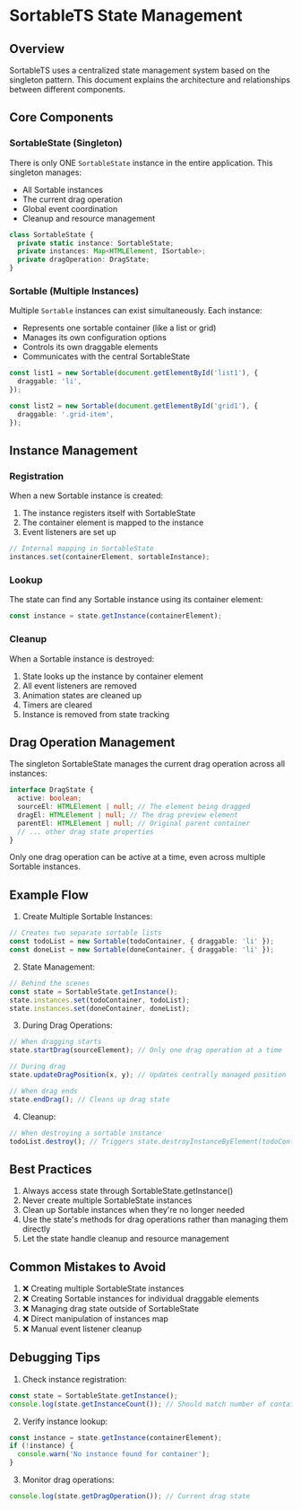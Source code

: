 # SortableTS State Management

## Overview

SortableTS uses a centralized state management system based on the singleton pattern. This document explains the architecture and relationships between different components.

## Core Components

### SortableState (Singleton)

There is only ONE `SortableState` instance in the entire application. This singleton manages:

- All Sortable instances
- The current drag operation
- Global event coordination
- Cleanup and resource management

```typescript
class SortableState {
  private static instance: SortableState;
  private instances: Map<HTMLElement, ISortable>;
  private dragOperation: DragState;
}
```

### Sortable (Multiple Instances)

Multiple `Sortable` instances can exist simultaneously. Each instance:

- Represents one sortable container (like a list or grid)
- Manages its own configuration options
- Controls its own draggable elements
- Communicates with the central SortableState

```typescript
const list1 = new Sortable(document.getElementById('list1'), {
  draggable: 'li',
});

const list2 = new Sortable(document.getElementById('grid1'), {
  draggable: '.grid-item',
});
```

## Instance Management

### Registration

When a new Sortable instance is created:

1. The instance registers itself with SortableState
2. The container element is mapped to the instance
3. Event listeners are set up

```typescript
// Internal mapping in SortableState
instances.set(containerElement, sortableInstance);
```

### Lookup

The state can find any Sortable instance using its container element:

```typescript
const instance = state.getInstance(containerElement);
```

### Cleanup

When a Sortable instance is destroyed:

1. State looks up the instance by container element
2. All event listeners are removed
3. Animation states are cleaned up
4. Timers are cleared
5. Instance is removed from state tracking

## Drag Operation Management

The singleton SortableState manages the current drag operation across all instances:

```typescript
interface DragState {
  active: boolean;
  sourceEl: HTMLElement | null; // The element being dragged
  dragEl: HTMLElement | null; // The drag preview element
  parentEl: HTMLElement | null; // Original parent container
  // ... other drag state properties
}
```

Only one drag operation can be active at a time, even across multiple Sortable instances.

## Example Flow

1. Create Multiple Sortable Instances:

```typescript
// Creates two separate sortable lists
const todoList = new Sortable(todoContainer, { draggable: 'li' });
const doneList = new Sortable(doneContainer, { draggable: 'li' });
```

2. State Management:

```typescript
// Behind the scenes
const state = SortableState.getInstance();
state.instances.set(todoContainer, todoList);
state.instances.set(doneContainer, doneList);
```

3. During Drag Operations:

```typescript
// When dragging starts
state.startDrag(sourceElement); // Only one drag operation at a time

// During drag
state.updateDragPosition(x, y); // Updates centrally managed position

// When drag ends
state.endDrag(); // Cleans up drag state
```

4. Cleanup:

```typescript
// When destroying a sortable instance
todoList.destroy(); // Triggers state.destroyInstanceByElement(todoContainer)
```

## Best Practices

1. Always access state through SortableState.getInstance()
2. Never create multiple SortableState instances
3. Clean up Sortable instances when they're no longer needed
4. Use the state's methods for drag operations rather than managing them directly
5. Let the state handle cleanup and resource management

## Common Mistakes to Avoid

1. ❌ Creating multiple SortableState instances
2. ❌ Creating Sortable instances for individual draggable elements
3. ❌ Managing drag state outside of SortableState
4. ❌ Direct manipulation of instances map
5. ❌ Manual event listener cleanup

## Debugging Tips

1. Check instance registration:

```typescript
const state = SortableState.getInstance();
console.log(state.getInstanceCount()); // Should match number of containers
```

2. Verify instance lookup:

```typescript
const instance = state.getInstance(containerElement);
if (!instance) {
  console.warn('No instance found for container');
}
```

3. Monitor drag operations:

```typescript
console.log(state.getDragOperation()); // Current drag state
```
